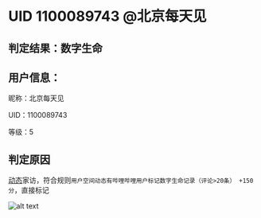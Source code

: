 # UID 1100089743 @北京每天见
## 判定结果：数字生命
## 用户信息：

昵称：北京每天见

UID：1100089743

等级：5

## 判定原因

[动态](https://www.bilibili.com/opus/851789270065610753)家访，符合规则`用户空间动态有哔哩哔哩用户标记数字生命记录（评论>20条） +150分`，直接标记

![alt text](https://i.072333.xyz/file/AgACAgEAAyEGAASMaMWHAAJZVWf9xwWEn-rE0QwtxU0NMaukphgrAALOrDEb2JDwR3dhmhuz1sfOAQADAgADdwADNgQ.png)